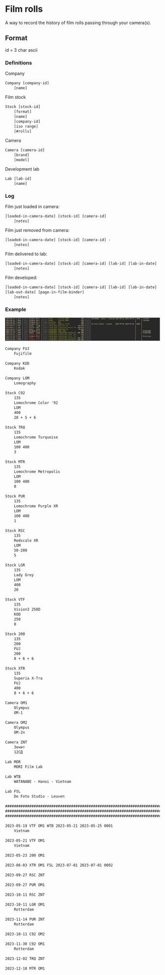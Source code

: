 # Film rolls

A way to record the history of film rolls passing through your camera(s).

## Format

id = 3 char ascii

### Definitions

Company
```
Company [company-id]
    [name]
```

Film stock
```
Stock [stock-id]
    [format]
    [name]
    [company-id]
    [iso range]
    [#rolls]
```

Camera
```
Camera [camera-id]
    [brand]
    [model]
```

Development lab
```
Lab [lab-id]
    [name]
```

### Log

Film just loaded in camera:
```
[loaded-in-camera-date] [stock-id] [camera-id]
    [notes]
```

Film just removed from camera:
```
[loaded-in-camera-date] [stock-id] [camera-id] -
    [notes]
```

Film delivered to lab:
```
[loaded-in-camera-date] [stock-id] [camera-id] [lab-id] [lab-in-date]
    [notes]
```

Film developed:
```
[loaded-in-camera-date] [stock-id] [camera-id] [lab-id] [lab-in-date] [lab-out-date] [page-in-film-binder]
    [notes]
```

### Example


![screenshot](https://raw.githubusercontent.com/frizinak/film-rolls/dev/.github/term-table.png)


```
Company FUJ
    Fujifilm

Company KOD
    Kodak

Company LOM
    Lomography

Stock C92
    135
    Lomochrome Color '92
    LOM
    400
    20 + 5 + 6

Stock TRQ
    135
    Lomochrome Turquoise
    LOM
    100 400
    3

Stock MTR
    135
    Lomochrome Metropolis
    LOM
    100 400
    8

Stock PUR
    135
    Lomochrome Purple XR
    LOM
    100 400
    1

Stock RSC
    135
    Redscale XR
    LOM
    50-200
    5

Stock LGR
    135
    Lady Grey
    LOM
    400
    20

Stock VTF
    135
    Vision3 250D
    KOD
    250
    8

Stock 200
    135
    200
    FUJ
    200
    8 + 6 + 6

Stock XTR
    135
    Superia X-Tra
    FUJ
    400
    8 + 6 + 6

Camera OM1
    Olympus
    OM-1

Camera OM2
    Olympus
    OM-2n

Camera ZNT
    Зенит
    12СД

Lab MOR
    MORI Film Lab

Lab WTB
    WATANABE - Hanoi - Vietnam

Lab FSL
    De Foto Studio - Leuven

###############################################################################
###############################################################################
###############################################################################

2023-05-19 VTF OM1 WTB 2023-05-21 2023-05-25 0001
    Vietnam

2023-05-21 VTF OM1
    Vietnam

2023-05-23 200 OM1

2023-06-03 XTR OM1 FSL 2023-07-01 2023-07-01 0002

2023-09-27 RSC ZNT

2023-09-27 PUR OM1

2023-10-11 RSC ZNT

2023-10-11 LGR OM1
    Rotterdam

2023-11-14 PUR ZNT
    Rotterdam

2023-10-11 C92 OM2

2023-11-30 C92 OM1
    Rotterdam

2023-12-02 TRQ ZNT

2023-12-10 MTR OM1
```
